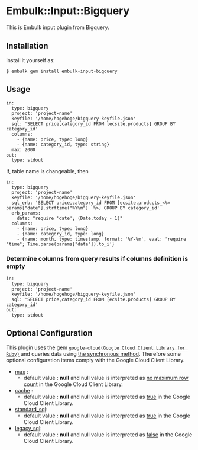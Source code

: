 # Embulk::Input::Bigquery

This is Embulk input plugin from Bigquery.

## Installation

install it yourself as:

    $ embulk gem install embulk-input-bigquery

## Usage

```
in:
  type: bigquery
  project: 'project-name'
  keyfile: '/home/hogehoge/bigquery-keyfile.json'
  sql: 'SELECT price,category_id FROM [ecsite.products] GROUP BY category_id'
  columns:
    - {name: price, type: long}
    - {name: category_id, type: string}
  max: 2000
out:
  type: stdout
```

If, table name is changeable, then

```
in:
  type: bigquery
  project: 'project-name'
  keyfile: '/home/hogehoge/bigquery-keyfile.json'
  sql_erb: 'SELECT price,category_id FROM [ecsite.products_<%= params["date"].strftime("%Y%m")  %>] GROUP BY category_id'
  erb_params:
    date: "require 'date'; (Date.today - 1)"
  columns:
    - {name: price, type: long}
    - {name: category_id, type: long}
    - {name: month, type: timestamp, format: '%Y-%m', eval: 'require "time"; Time.parse(params["date"]).to_i'}
```

### Determine columns from query results if columns definition is empty

```
in:
  type: bigquery
  project: 'project-name'
  keyfile: '/home/hogehoge/bigquery-keyfile.json'
  sql: 'SELECT price,category_id FROM [ecsite.products] GROUP BY category_id'
out:
  type: stdout
```

## Optional Configuration
This plugin uses the gem [`google-cloud(Google Cloud Client Library for Ruby)`](https://github.com/GoogleCloudPlatform/google-cloud-ruby) and queries data using [the synchronous method](https://github.com/GoogleCloudPlatform/google-cloud-ruby/blob/master/google-cloud-bigquery/lib/google/cloud/bigquery/project.rb#L281).
Therefore some optional configuration items comply with the Google Cloud Client Library.

- [max](https://github.com/GoogleCloudPlatform/google-cloud-ruby/blob/master/google-cloud-bigquery/lib/google/cloud/bigquery/project.rb#L315) :
  - default value : **null** and null value is interpreted as [no maximum row count](https://github.com/GoogleCloudPlatform/google-cloud-ruby/blob/master/google-cloud-bigquery/lib/google/cloud/bigquery/project.rb#L319) in the Google Cloud Client Library.
- [cache](https://github.com/GoogleCloudPlatform/google-cloud-ruby/blob/master/google-cloud-bigquery/lib/google/cloud/bigquery/project.rb#L331) :
  - default value : **null** and null value is interpreted as [true](https://github.com/GoogleCloudPlatform/google-cloud-ruby/blob/master/google-cloud-bigquery/lib/google/cloud/bigquery/project.rb#L333) in the Google Cloud Client Library.
- [standard_sql](https://github.com/GoogleCloudPlatform/google-cloud-ruby/blob/master/google-cloud-bigquery/lib/google/cloud/bigquery/project.rb#L343):
  - default value : **null** and null value is interpreted as [true](https://github.com/GoogleCloudPlatform/google-cloud-ruby/blob/master/google-cloud-bigquery/lib/google/cloud/bigquery/project.rb#L351) in the Google Cloud Client Library.
- [legacy_sql](https://github.com/GoogleCloudPlatform/google-cloud-ruby/blob/master/google-cloud-bigquery/lib/google/cloud/bigquery/project.rb#L353):
  - default value : **null** and null value is interpreted as [false](https://github.com/GoogleCloudPlatform/google-cloud-ruby/blob/master/google-cloud-bigquery/lib/google/cloud/bigquery/project.rb#L361) in the Google Cloud Client Library.
